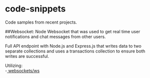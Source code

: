 # code-snippets

Code samples from recent projects. 

##Websocket:
Node Websocket that was used to get real time user notifications and chat messages from other users. 

Full API endpoint with Node.js and Express.js that writes data to two separate collections and uses a transactions collection to ensure both writes are successful.

Utilizing:  
-<a href="https://github.com/websockets/ws"> websockets/ws </a>
